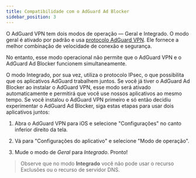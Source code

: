 ```yaml
---
title: Compatibilidade com o AdGuard Ad Blocker
sidebar_position: 3
---
```


O AdGuard VPN tem dois modos de operação — Geral e Integrado. O modo geral é ativado por padrão e usa [protocolo AdGuard VPN](/general/adguard-vpn-protocol.mdx). Ele fornece a melhor combinação de velocidade de conexão e segurança.

No entanto, esse modo operacional não permite que o AdGuard VPN e o AdGuard Ad Blocker funcionem simultaneamente.

O modo Integrado, por sua vez, utiliza o protocolo IPsec, o que possibilita que os aplicativos AdGuard trabalhem juntos. Se você já tiver o AdGuard Ad Blocker ao instalar o AdGuard VPN, esse modo será ativado automaticamente e permitirá que você use nossos aplicativos ao mesmo tempo. Se você instalou o AdGuard VPN primeiro e só então decidiu experimentar o AdGuard Ad Blocker, siga estas etapas para usar dois aplicativos juntos:

1. Abra o AdGuard VPN para iOS e selecione "Configurações" no canto inferior direito da tela.

2. Vá para "Configurações do aplicativo" e selecione "Modo de operação".

3. Mude o modo de *Geral* para *Integrado*. Pronto!

> Observe que no modo **Integrado** você não pode usar o recurso Exclusões ou o recurso de servidor DNS.
